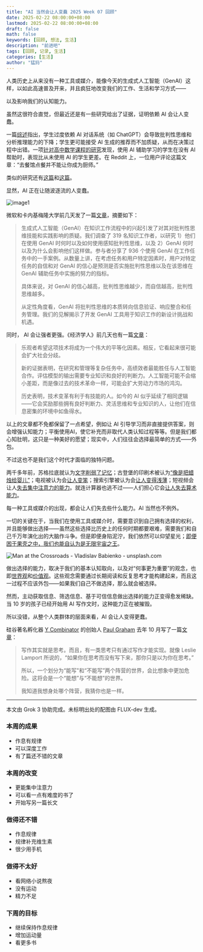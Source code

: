 ```yaml
---
title: "AI 当然会让人变蠢 2025 Week 07 回顾"
date: 2025-02-22 08:00:00+08:00
lastmod: 2025-02-22 08:00:00+08:00
draft: false
math: false
keywords: [回顾, 想法, 生活]
description: "前进吧"
tags: [回顾, 记录, 生活]
categories: [生活]
author: "猛犸"
---
```


人类历史上从来没有一种工具或媒介，能像今天的生成式人工智能（GenAI）这样，以如此高速普及开来，并且疯狂地改变我们的工作、生活和学习方式——

以及影响我们的认知能力。

虽然这很符合直觉，但最近还是有一些研究给出了证据，证明依赖 AI 会让人变蠢。

一篇[综述](https://slejournal.springeropen.com/articles/10.1186/s40561-024-00316-7)指出，学生过度依赖 AI 对话系统（如 ChatGPT）会导致批判性思维和分析推理能力的下降；学生更可能接受 AI 生成的推荐而不加质疑，从而在决策过程中出错。一项[针对高中数学课程的研究](https://papers.ssrn.com/sol3/papers.cfm?abstract_id=4895486)发现，使用 AI 辅助学习的学生在没有 AI 帮助时，表现比从未使用 AI 的学生更差。在 Reddit 上，一位用户评论这篇文章：“去餐馆点餐并不能让你成为厨师。”

类似的研究还有[这篇](https://www.nature.com/articles/s41599-023-01787-8)和[这篇](https://pmc.ncbi.nlm.nih.gov/articles/PMC11020077/)。

显然，AI 正在让随波逐流的人变蠢。

![image1](https://1-1256632535.cos.ap-beijing.myqcloud.com/img/image1.png)

微软和卡内基梅隆大学前几天发了一篇[文章](https://www.microsoft.com/en-us/research/uploads/prod/2025/01/lee_2025_ai_critical_thinking_survey.pdf)，摘要如下：

> 生成式人工智能（GenAI）在知识工作流程中的兴起引发了对其对批判性思维技能和实践影响的质疑。我们调查了 319 名知识工作者，以研究 1）他们在使用 GenAI 时何时以及如何使用感知批判性思维，以及 2）GenAI 何时以及为什么会影响他们这样做。参与者分享了 936 个使用 GenAI 在工作任务中的一手案例。从数量上讲，在考虑任务和用户特定因素时，用户对特定任务的自信和对 GenAI 的信心是预测是否实施批判性思维以及在该思维在 GenAI 辅助任务中实施的努力的指标。
>
> 具体来说，对 GenAI 的信心越高，批判性思维越少，而自信越高，批判性思维越多。
>
> 从定性角度看，GenAI 将批判性思维的本质转向信息验证、响应整合和任务管理。我们的见解揭示了开发 GenAI 工具用于知识工作的新设计挑战和机遇。

同时， AI 会让强者更强。《经济学人》前几天也有一篇[文章](https://www.economist.com/finance-and-economics/2025/02/13/how-ai-will-divide-the-best-from-the-rest)：

> 乐观者希望这项技术将成为一个伟大的平等化因素。相反，它看起来很可能会扩大社会分歧。
>
> 新的证据表明，在研究和管理等复杂任务中，高绩效者最能胜任与人工智能合作。评估模型的输出需要专业知识和良好的判断力。人工智能可能不会缩小差距，而是像过去的技术革命一样，可能会扩大劳动力市场的鸿沟。
>
> 历史表明，技术变革有利于有技能的人。如今的 AI 似乎延续了相同逻辑——它会奖励那些拥有良好判断力、灵活思维和专业知识的人，让他们在信息密集的环境中如鱼得水。

以上的文章都不免都保留了一点希望，例如让 AI 引导学习而非直接提供答案，则会增强认知能力；平衡使用AI，使它补充而非取代人类认知过程等等。但是我们都心知肚明，这只是一种美好的愿望；现实中，人们往往会选择最简单的方式——外包。

不过这也不是我们这个时代才面临的独特问题。

两千多年前，苏格拉底就认为[文字削弱了记忆](https://www.historyofinformation.com/detail.php?id=3439)；古登堡的印刷术被认为[“像是把蜡烛给婴儿”](https://fee.org/articles/todays-techno-panic-would-have-killed-the-printing-press/)；电视被认为会[让人变笨](https://www.linkedin.com/pulse/watching-tv-making-you-dumber-time-switch-off-ashley-gomes)；搜索引擎被认为会[让人变得浅薄](https://www.psychologytoday.com/us/blog/the-pacific-heart/201209/the-internet-makes-you-stupid-and-shallow)；短视频会让人[失去集中注意力的能力](https://pmc.ncbi.nlm.nih.gov/articles/PMC11236742/)。就连计算器也逃不过——人们担心它会[让人失去算术能力](https://www.theatomicmag.com/are-calculators-ruining-our-math-skills/)。

每一种工具或媒介的出现，都会让人们失去些什么能力。AI 当然也不例外。

一切的关键在于，当我们在使用工具或媒介时，需要意识到自己拥有选择的权利，并且能够做出选择——虽然这些选择比历史上的任何时期都要艰难，需要我们和自己千万年演化出的大脑作斗争。但是即便身陷泥泞，我们依然可以仰望星光；[即便困于果壳之中，我们也能自认为是无限宇宙之王](https://book.douban.com/subject/25773575/)。

![Man at the Crossroads - Vladislav Babienko - unsplash.com](https://1-1256632535.cos.ap-beijing.myqcloud.com/img/vladislav-babienko-KTpSVEcU0XU-unsplash.jpg)

做出选择的能力，取决于我们的基本认知取向，以及对“何事更为重要”的观念，也即[世界观](https://en.wikipedia.org/wiki/Worldview)和[价值观](https://en.wikipedia.org/wiki/Value_(ethics))。这些观念需要通过长期阅读和反复思考才能构建起来，而且这一过程不应该外包——如果我们自己不做选择，那么就会被选择。

然而，主动获取信息、筛选信息、基于可信信息做出选择的能力正变得愈发稀缺。当 10 岁的孩子已经开始用 AI 写作文时，这种能力正在被摧毁。

所以没错，从整个人类群体的层面来看，AI 会让人变得更蠢。

硅谷著名孵化器 [Y Combinator](https://www.ycombinator.com/) 的创始人 [Paul Graham](https://www.paulgraham.com/) 去年 10 月写了一篇[文章](https://www.paulgraham.com/writes.html)：

> 写作其实就是思考。而且，有一类思考只有通过写作才能实现。就像 Leslie Lamport 所说的，“如果你在思考而没有写下来，那你只是以为你在思考。”
>
> 所以，一个划分为“能写"和“不能写”两个阵营的世界，会比想象中更加危险。这将会是一个“能想”与“不能想”的世界。
>
> 我知道我想身处哪个阵营，我猜你也是一样。

---

本文由 Grok 3 协助完成。未标明出处的配图由 FLUX-dev 生成。

### 本周的成果

- 作息有规律
- 可以深度工作
- 有了篇还不错的文章

### 本周的改变

- 更能集中注意力
- 可以看一点有难度的书了
- 开始写另一篇长文

### 做得还不错

- 作息规律
- 规律补充维生素
- 很少用手机

### 做得不太好

- 看网络小说熬夜
- 没有运动
- 精力不足

### 下周的目标

- 继续保持作息规律
- 增加运动量
- 看更多书
